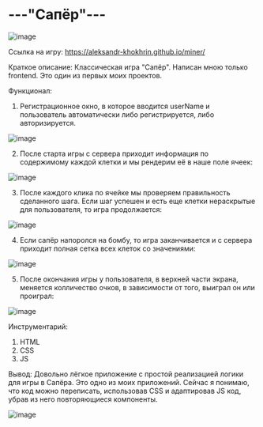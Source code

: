 # ---"Сапёр"---

![image](https://github.com/Aleksandr-Khokhrin/miner/assets/147053338/e27c0176-364b-4eb6-9d62-614daa77ea5f)

Ссылка на игру: https://aleksandr-khokhrin.github.io/miner/

Краткое описание: Классическая игра "Сапёр". Написан мною только frontend. Это один из первых моих проектов. 

Функционал:
1. Регистрационное окно, в которое вводится userName и пользователь автоматически либо регистрируется, либо авторизируется.

![image](https://github.com/Aleksandr-Khokhrin/miner/assets/147053338/3171b37c-526b-4797-ad16-ad79b18e529b)

2. После старта игры с сервера приходит информация по содержимому каждой клетки и мы рендерим её в наше поле ячеек:

![image](https://github.com/Aleksandr-Khokhrin/miner/assets/147053338/cfa20998-1735-44cb-bdb8-9dfa0a5b26e1)

3. После каждого клика по ячейке мы проверяем правильность сделанного шага. Если шаг успешен и есть еще клетки нераскрытые для пользователя, то игра продолжается:

![image](https://github.com/Aleksandr-Khokhrin/miner/assets/147053338/cfce9ade-e3e7-466c-9e7d-4ac85e28faf0)

4. Если сапёр напоролся на бомбу, то игра заканчивается и с сервера приходит полная сетка всех клеток со значениями:

![image](https://github.com/Aleksandr-Khokhrin/miner/assets/147053338/fc405d26-701e-4b97-a1a0-82d3358da656)

5. После окончания игры у пользователя, в верхней части экрана, меняется колличество очков, в зависимости от того, выиграл он или проиграл:

![image](https://github.com/Aleksandr-Khokhrin/miner/assets/147053338/ae32d32c-b98c-4b12-8dee-2e39066e25eb)

Инструментарий:
1. HTML
2. CSS
3. JS

Вывод: Довольно лёгкое приложение с простой реализацией логики для игры в Сапёра. Это одно из моих приложений. Сейчас я понимаю, что код можно переписать, использовав CSS и адаптировав JS код, убрав из него повторяющиеся компоненты.

![image](https://github.com/Aleksandr-Khokhrin/MyForumApp_react-front/assets/147053338/d1421d97-c486-45f4-b34f-5faede758ca4)



